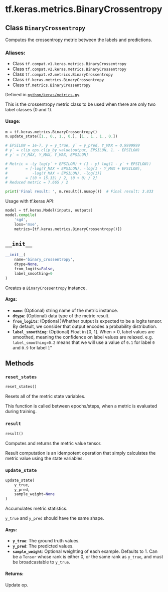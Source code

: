 <div itemscope itemtype="http://developers.google.com/ReferenceObject">
<meta itemprop="name" content="tf.keras.metrics.BinaryCrossentropy" />
<meta itemprop="path" content="Stable" />
<meta itemprop="property" content="__init__"/>
<meta itemprop="property" content="reset_states"/>
<meta itemprop="property" content="result"/>
<meta itemprop="property" content="update_state"/>
</div>

# tf.keras.metrics.BinaryCrossentropy

## Class `BinaryCrossentropy`

Computes the crossentropy metric between the labels and predictions.



### Aliases:

* Class `tf.compat.v1.keras.metrics.BinaryCrossentropy`
* Class `tf.compat.v2.keras.metrics.BinaryCrossentropy`
* Class `tf.compat.v2.metrics.BinaryCrossentropy`
* Class `tf.keras.metrics.BinaryCrossentropy`
* Class `tf.metrics.BinaryCrossentropy`



Defined in [`python/keras/metrics.py`](/code/stable/tensorflow/python/keras/metrics.py).

<!-- Placeholder for "Used in" -->

This is the crossentropy metric class to be used when there are only two
label classes (0 and 1).

#### Usage:



```python
m = tf.keras.metrics.BinaryCrossentropy()
m.update_state([1., 0., 1., 0.], [1., 1., 1., 0.])

# EPSILON = 1e-7, y = y_true, y` = y_pred, Y_MAX = 0.9999999
# y` = clip_ops.clip_by_value(output, EPSILON, 1. - EPSILON)
# y` = [Y_MAX, Y_MAX, Y_MAX, EPSILON]

# Metric = -(y log(y` + EPSILON) + (1 - y) log(1 - y` + EPSILON))
#        = [-log(Y_MAX + EPSILON), -log(1 - Y_MAX + EPSILON),
#           -log(Y_MAX + EPSILON), -log(1)]
#        = [(0 + 15.33) / 2, (0 + 0) / 2]
# Reduced metric = 7.665 / 2

print('Final result: ', m.result().numpy())  # Final result: 3.833
```

Usage with tf.keras API:

```python
model = tf.keras.Model(inputs, outputs)
model.compile(
    'sgd',
    loss='mse',
    metrics=[tf.keras.metrics.BinaryCrossentropy()])
```

<h2 id="__init__"><code>__init__</code></h2>

``` python
__init__(
    name='binary_crossentropy',
    dtype=None,
    from_logits=False,
    label_smoothing=0
)
```

Creates a `BinaryCrossentropy` instance.


#### Args:


* <b>`name`</b>: (Optional) string name of the metric instance.
* <b>`dtype`</b>: (Optional) data type of the metric result.
* <b>`from_logits`</b>: (Optional )Whether output is expected to be a logits tensor.
  By default, we consider that output encodes a probability distribution.
* <b>`label_smoothing`</b>: (Optional) Float in [0, 1]. When > 0, label values are
  smoothed, meaning the confidence on label values are relaxed.
  e.g. `label_smoothing=0.2` means that we will use a value of `0.1` for
  label `0` and `0.9` for label `1`"



## Methods

<h3 id="reset_states"><code>reset_states</code></h3>

``` python
reset_states()
```

Resets all of the metric state variables.

This function is called between epochs/steps,
when a metric is evaluated during training.

<h3 id="result"><code>result</code></h3>

``` python
result()
```

Computes and returns the metric value tensor.

Result computation is an idempotent operation that simply calculates the
metric value using the state variables.

<h3 id="update_state"><code>update_state</code></h3>

``` python
update_state(
    y_true,
    y_pred,
    sample_weight=None
)
```

Accumulates metric statistics.

`y_true` and `y_pred` should have the same shape.

#### Args:


* <b>`y_true`</b>: The ground truth values.
* <b>`y_pred`</b>: The predicted values.
* <b>`sample_weight`</b>: Optional weighting of each example. Defaults to 1. Can be
  a `Tensor` whose rank is either 0, or the same rank as `y_true`,
  and must be broadcastable to `y_true`.


#### Returns:

Update op.




